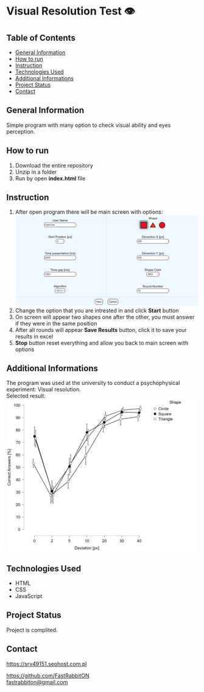 # Visual Resolution Test 👁️


## Table of Contents
* [General Information](#general-information)
* [How to run](#how-to-run)
* [Instruction](#instruction)
* [Technologies Used](#technologies-used)
* [Additional Informations](#additional-informations)
* [Project Status](#project-status)
* [Contact](#contact)

## General Information
Simple program with many option to check visual ability and eyes perception.

## How to run
1. Download the entire repository
2. Unzip in a folder
3. Run by open **index.html** file

## Instruction
 1. After open program there will be main screen with options:
  ![Alt text](https://github.com/FastRabbitON/FastRabbitON/blob/main/MainScreenVis.png "MainScreen")
 2. Change the option that you are intrested in and click **Start** button
 3. On screen will appear two shapes one after the other, you must answer if they were in the same position
 4. After all rounds will appear **Save Results** button, click it to save your results in excel
 5. **Stop** button reset everything and allow you back to main screen with options

## Additional Informations
The program was used at the university to conduct a psychophysical experiment: Visual resolution. \
Selected result:
![Alt text](https://github.com/FastRabbitON/FastRabbitON/blob/main/GraphResultVis.png "GraphResult")

## Technologies Used
- HTML
- CSS
- JavaScript

## Project Status
Project is complited.

## Contact
https://srv49151.seohost.com.pl

https://github.com/FastRabbitON \
fastrabbiton@gmail.com
